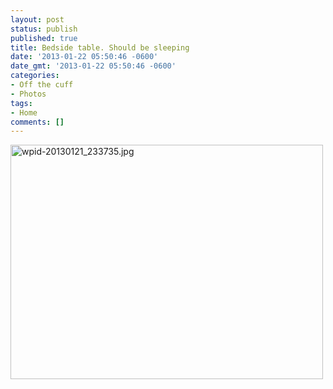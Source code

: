 ```yaml
---
layout: post
status: publish
published: true
title: Bedside table. Should be sleeping
date: '2013-01-22 05:50:46 -0600'
date_gmt: '2013-01-22 05:50:46 -0600'
categories:
- Off the cuff
- Photos
tags:
- Home
comments: []
---
```


<a href="http://c9fdb1675999412f8bcb-7ceff41fb86acf15799809f3d548ce6b.r79.cf1.rackcdn.com/2/files/2013/01/wpid-20130121_233735.jpg"><img class="alignnone size-full wp-image-622" alt="wpid-20130121_233735.jpg" src="http://c9fdb1675999412f8bcb-7ceff41fb86acf15799809f3d548ce6b.r79.cf1.rackcdn.com/2/files/2013/01/wpid-20130121_233735.jpg" width="500" height="375" /></a>

